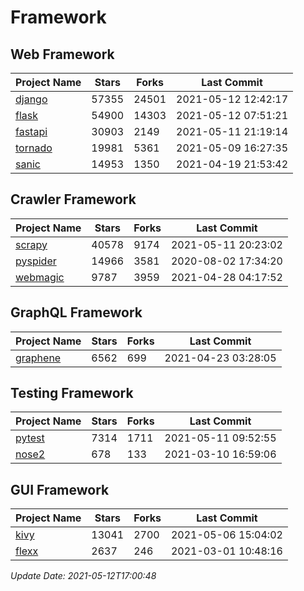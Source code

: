 # Framework

## Web Framework
| Project Name | Stars | Forks | Last Commit |
| ------------ | ----- | ----- | ----------- |
| [django](https://github.com/django/django) | 57355 | 24501 | 2021-05-12 12:42:17 |
| [flask](https://github.com/pallets/flask) | 54900 | 14303 | 2021-05-12 07:51:21 |
| [fastapi](https://github.com/tiangolo/fastapi) | 30903 | 2149 | 2021-05-11 21:19:14 |
| [tornado](https://github.com/tornadoweb/tornado) | 19981 | 5361 | 2021-05-09 16:27:35 |
| [sanic](https://github.com/sanic-org/sanic) | 14953 | 1350 | 2021-04-19 21:53:42 |

## Crawler Framework
| Project Name | Stars | Forks | Last Commit |
| ------------ | ----- | ----- | ----------- |
| [scrapy](https://github.com/scrapy/scrapy) | 40578 | 9174 | 2021-05-11 20:23:02 |
| [pyspider](https://github.com/binux/pyspider) | 14966 | 3581 | 2020-08-02 17:34:20 |
| [webmagic](https://github.com/code4craft/webmagic) | 9787 | 3959 | 2021-04-28 04:17:52 |

## GraphQL Framework
| Project Name | Stars | Forks | Last Commit |
| ------------ | ----- | ----- | ----------- |
| [graphene](https://github.com/graphql-python/graphene) | 6562 | 699 | 2021-04-23 03:28:05 |

## Testing Framework
| Project Name | Stars | Forks | Last Commit |
| ------------ | ----- | ----- | ----------- |
| [pytest](https://github.com/pytest-dev/pytest) | 7314 | 1711 | 2021-05-11 09:52:55 |
| [nose2](https://github.com/nose-devs/nose2) | 678 | 133 | 2021-03-10 16:59:06 |

## GUI Framework
| Project Name | Stars | Forks | Last Commit |
| ------------ | ----- | ----- | ----------- |
| [kivy](https://github.com/kivy/kivy) | 13041 | 2700 | 2021-05-06 15:04:02 |
| [flexx](https://github.com/flexxui/flexx) | 2637 | 246 | 2021-03-01 10:48:16 |

*Update Date: 2021-05-12T17:00:48*